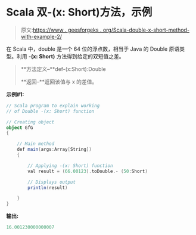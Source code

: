 # Scala 双-(x: Short)方法，示例

> 原文:[https://www . geesforgeks . org/Scala-double-x-short-method-with-example-2/](https://www.geeksforgeeks.org/scala-double-x-short-method-with-example-2/)

在 Scala 中，double 是一个 64 位的浮点数，相当于 Java 的 Double 原语类型。利用 **-(x: Short)** 方法得到给定的双短值之差。

> **方法定义–**def-(x:Short):Double
> 
> **返回–**返回该值与 x 的差值。

**示例#1:**

```scala
// Scala program to explain working 
// of Double -(x: Short) function

// Creating object
object GfG
{ 

    // Main method
    def main(args:Array[String])
    {

        // Applying -(x: Short) function
        val result = (66.00123).toDouble.- (50:Short)

        // Displays output
        println(result)

    }
} 
```

**输出:**

```scala
16.001230000000007

```